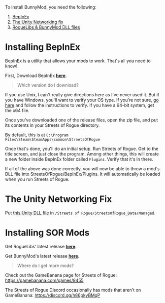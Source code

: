 ﻿
To install BunnyMod, you need the following:
1. [BepInEx](#Installing-BepInEx)
2. [The Unity Networking fix](#The-Unity-Networking-Fix)
3. [RogueLibs & BunnyMod DLL files](#Installing-SOR-Mods)

# Installing BepInEx

BepInEx is a utility that allows your mods to work. That's all you need to know!

First, Download BepInEx **[here](https://github.com/BepInEx/BepInEx/releases)**.

> Which version do I download? 

If you use Unix, I can't really give directions here as I've never used it. But if you have Windows, you'll want to verify your OS type. If you're not sure, [go here](https://steamcommunity.com/linkfilter/?url=https://support.microsoft.com/en-us/windows/which-version-of-windows-operating-system-am-i-running-628bec99-476a-2c13-5296-9dd081cdd808) and follow the instructions to verify. If you have a 64-bit system, get the x64 file.

Once you've downloaded one of the release files, open the zip file, and put its contents in your Streets of Rogue directory.

By default, this is at `C:\Program Files\Steam\SteamApps\common\StreetsOfRogue`

Once that's done, you'll do an initial setup. Run Streets of Rogue. Get to the title screen, and just close the program. Among other things, this will create a new folder inside BepInEx folder called `Plugins`. Verify that it's in there.

If all of the above was done correctly, you will now be able to throw a mod's DLL file into StreetsOfRogue/BepInEx/Plugins. It will automatically be loaded when you run Streets of Rogue.

# The Unity Networking Fix

Put [this Unity DLL file](/Hosted/UnityEngine.Networking.dll) in `/Streets of Rogue/StreetsOfRogue_Data/Managed`.

# Installing SOR Mods

Get RogueLibs' latest release **[here](https://github.com/Abbysssal/RogueLibs/releases/latest)**.

Get BunnyMod's latest release **[here](https://github.com/Freiling87/BunnyMod/releases/latest)**.

> Where do I get more mods?

Check out the GameBanana page for Streets of Rogue: https://gamebanana.com/games/8455

The Streets of Rogue Discord occasionally has mods that aren't on GameBanana: https://discord.gg/h86pkyBMqP